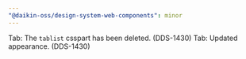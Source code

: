 ```yaml
---
"@daikin-oss/design-system-web-components": minor
---
```


Tab: The `tablist` csspart has been deleted. (DDS-1430)
Tab: Updated appearance. (DDS-1430)
